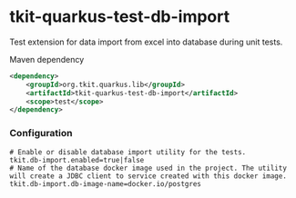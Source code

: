 # tkit-quarkus-test-db-import

Test extension for data import from excel into database during unit tests.

Maven dependency
```xml
<dependency>
    <groupId>org.tkit.quarkus.lib</groupId>
    <artifactId>tkit-quarkus-test-db-import</artifactId>
    <scope>test</scope>
</dependency>
```
### Configuration

```properties
# Enable or disable database import utility for the tests. 
tkit.db-import.enabled=true|false
# Name of the database docker image used in the project. The utility will create a JDBC client to service created with this docker image.
tkit.db-import.db-image-name=docker.io/postgres
```


